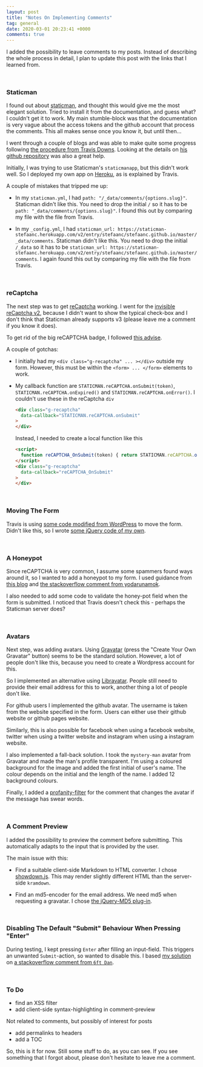 ```yaml
---
layout: post
title: "Notes On Implementing Comments"
tag: general
date: 2020-03-01 20:23:41 +0000
comments: true
---
```


I added the possibility to leave comments to my posts.  Instead of describing the whole process in detail, I plan to update this post with the links that I learned from.

<br>

### Staticman

I found out about [staticman](https://staticman.net/docs/), and thought this would give me the most elegant solution.  Tried to install it from the documentation, and guess what?  I couldn't get it to work.  My main stumble-block was that the  documentation is very vague about the access tokens and the github account that process the comments.  This all makes sense once you know it, but until then...  

I went through a couple of blogs and was able to make quite some progress following [the procedure from Travis Downs](https://travisdowns.github.io/blog/2020/02/05/now-with-comments.html).  Looking at the details on [his github repository](https://github.com/travisdowns/travisdowns.github.io) was also a great help.  

Initially, I was trying to use Staticman's `staticmanapp`, but this didn't work well.  So I deployed my own app on [Heroku](https://signup.heroku.com/), as is explained by Travis.

A couple of mistakes that tripped me up:

- In my `staticman.yml`, I had `path: "/_data/comments/{options.slug}"`.  Staticman didn't like this.  You need to drop the initial `/` so it has to be `path: "_data/comments/{options.slug}"`.  I found this out by comparing my file with the file from Travis.

- In my `_config.yml`, I had `staticman_url: https://staticman-stefaanc.herokuapp.com/v2/entry/stefaanc/stefaanc.github.io/master/_data/comments`.    Staticman didn't like this.  You need to drop the initial `/_data` so it has to be `staticman_url: https://staticman-stefaanc.herokuapp.com/v2/entry/stefaanc/stefaanc.github.io/master/comments`.  I again found this out by comparing my file with the file from Travis.

<br>

### reCaptcha

The next step was to get [reCaptcha](https://www.google.com/recaptcha/) working.  I went for the [invisible reCaptcha v2](https://developers.google.com/recaptcha/docs/invisible), because I didn't want to show the typical check-box and I don't think that Staticman already supports v3 (please leave me a comment if you know it does).

To get rid of the big reCAPTCHA badge, I followed [this advise](https://developers.google.com/recaptcha/docs/faq#id-like-to-hide-the-recaptcha-badge.-what-is-allowed).

A couple of gotchas:

- I initially had my `<div class="g-recaptcha" ... ></div>` outside my form.  However, this must be within the `<form> ... </form>` elements to work.

- My callback function are `STATICMAN.reCAPTCHA.onSubmit(token)`, `STATICMAN.reCAPTCHA.onExpired()` and `STATICMAN.reCAPTCHA.onError()`.  I couldn't use these in the reCaptcha `div`

  ```html
  <div class="g-recaptcha" 
    data-callback="STATICMAN.reCAPTCHA.onSubmit"
  >
  </div>
  ```

  Instead, I needed to create a local function like this

  ```html
  <script>
    function reCAPTCHA_OnSubmit(token) { return STATICMAN.reCAPTCHA.onSubmit(token) };
  </script>
  <div class="g-recaptcha" 
    data-callback="reCAPTCHA_OnSubmit"
  >
  </div>
  ```

<br>

### Moving The Form

Travis is using [some code modified from WordPress](https://github.com/travisdowns/travisdowns.github.io/blob/master/assets/main.js#L53) to move the form.  Didn't like this, so I wrote [some jQuery code of my own](https://github.com/stefaanc/stefaanc.github.io/blob/master/assets/staticman.js#L208).

<br>

### A Honeypot

Since reCAPTCHA is very common, I assume some spammers found ways around it, so I wanted to add a honeypot to my form.  I used guidance from [this blog](https://dev.to/felipperegazio/how-to-create-a-simple-honeypot-to-protect-your-web-forms-from-spammers--25n8) and [the stackoverflow comment from yodarunamok](https://stackoverflow.com/questions/36227376/better-honeypot-implementation-form-anti-spam).  

I also needed to add some code to validate the honey-pot field when the form is submitted.  I noticed that Travis doesn't check this - perhaps the Staticman server does? 

<br>

### Avatars

Next step, was adding avatars.  Using [Gravatar](http://en.gravatar.com/) (press the "Create Your Own Gravatar" button) seems to be the standard solution.  However, a lot of people don't like this, because you need to create a Wordpress account for this.  

So I implemented an alternative using [Libravatar](https://www.libravatar.org/).  People still need to provide their email address for this to work, another thing a lot of people don't like.

For github users I implemented the github avatar.  The username is taken from the website specified in the form.  Users can either use their github website or github pages website.

Similarly, this is also possible for facebook when using a facebook website, twitter when using a twitter website and instagram when using a instagram website.

I also implemented a fall-back solution.  I took the `mystery-man` avatar from Gravatar and made the man's profile transparent.  I'm using a coloured background for the image and added the first initial of user's name.  The colour depends on the initial and the length of the name.  I added 12 background colours.

Finally, I added a [profanity-filter](https://github.com/ChaseFlorell/jQuery.ProfanityFilter) for the comment that changes the avatar if the message has swear words.

<br>

### A Comment Preview

I added the possibility to preview the comment before submitting.  This automatically adapts to the input that is provided by the user.  

The main issue with this:

- Find a suitable client-side Markdown to HTML converter.  I chose [showdown.js](https://github.com/showdownjs/showdown).  This may render slightly different HTML than the server-side `kramdown`.

- Find an md5-encoder for the email address.  We need md5 when requesting a gravatar.  I chose [the jQuery-MD5 plug-in](https://github.com/placemarker/jQuery-MD5).

<br>

### Disabling The Default "Submit" Behaviour When Pressing "Enter"

During testing, I kept pressing `Enter` after filling an input-field.  This triggers an unwanted `Submit`-action, so wanted to disable this.  I based [my solution](https://github.com/stefaanc/stefaanc.github.io/blob/master/assets/staticman.js#L493) on [a stackoverflow comment from `6ft Dan`](https://stackoverflow.com/questions/1009808/enter-key-press-behaves-like-a-tab-in-javascript).

<br>

### To Do

- find an XSS filter
- add client-side syntax-highlighting in comment-preview

Not related to comments, but possibly of interest for posts
- add permalinks to headers
- add a TOC

So, this is it for now.  Still some stuff to do, as you can see.
If you see something that I forgot about, please don't hesitate to leave me a comment.

<br>
